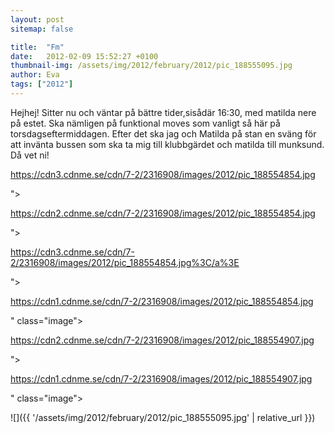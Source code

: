 ```yaml
---
layout: post
sitemap: false

title:  "Fm"
date:   2012-02-09 15:52:27 +0100
thumbnail-img: /assets/img/2012/february/2012/pic_188555095.jpg
author: Eva
tags: ["2012"]
---
```


Hejhej! Sitter nu och väntar på bättre tider,sisådär 16:30, med matilda nere på estet. Ska nämligen på funktional moves som vanligt så här på torsdagseftermiddagen. Efter det ska jag och Matilda på stan en sväng för att invänta bussen som ska ta mig till klubbgärdet och matilda till munksund. Då vet ni! 

https://cdn3.cdnme.se/cdn/7-2/2316908/images/2012/pic_188554854.jpg

">

https://cdn2.cdnme.se/cdn/7-2/2316908/images/2012/pic_188554854.jpg

">

https://cdn3.cdnme.se/cdn/7-2/2316908/images/2012/pic_188554854.jpg%3C/a%3E

">

https://cdn1.cdnme.se/cdn/7-2/2316908/images/2012/pic_188554854.jpg

" class="image">

https://cdn2.cdnme.se/cdn/7-2/2316908/images/2012/pic_188554907.jpg

">

https://cdn1.cdnme.se/cdn/7-2/2316908/images/2012/pic_188554907.jpg

" class="image">

![]({{ '/assets/img/2012/february/2012/pic_188555095.jpg'  | relative_url }})

